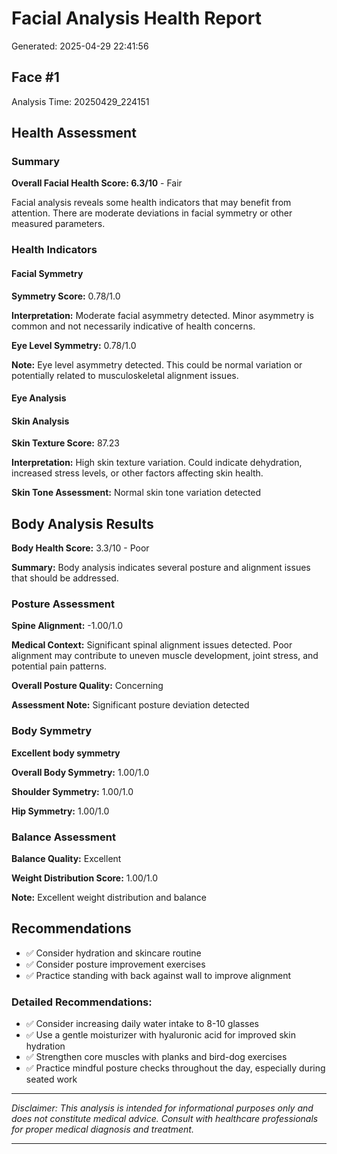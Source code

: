 # Facial Analysis Health Report

Generated: 2025-04-29 22:41:56

## Face #1

Analysis Time: 20250429_224151

## Health Assessment

### Summary

**Overall Facial Health Score: 6.3/10** - Fair

Facial analysis reveals some health indicators that may benefit from attention. There are moderate deviations in facial symmetry or other measured parameters.

### Health Indicators

#### Facial Symmetry

**Symmetry Score:** 0.78/1.0

**Interpretation:** Moderate facial asymmetry detected. Minor asymmetry is common and not necessarily indicative of health concerns.

**Eye Level Symmetry:** 0.78/1.0

**Note:** Eye level asymmetry detected. This could be normal variation or potentially related to musculoskeletal alignment issues.

#### Eye Analysis

#### Skin Analysis

**Skin Texture Score:** 87.23

**Interpretation:** High skin texture variation. Could indicate dehydration, increased stress levels, or other factors affecting skin health.

**Skin Tone Assessment:** Normal skin tone variation detected

## Body Analysis Results

**Body Health Score:** 3.3/10 - Poor

**Summary:** Body analysis indicates several posture and alignment issues that should be addressed.

### Posture Assessment

**Spine Alignment:** -1.00/1.0

**Medical Context:** Significant spinal alignment issues detected. Poor alignment may contribute to uneven muscle development, joint stress, and potential pain patterns.

**Overall Posture Quality:** Concerning

**Assessment Note:** Significant posture deviation detected

### Body Symmetry

**Excellent body symmetry**

**Overall Body Symmetry:** 1.00/1.0

**Shoulder Symmetry:** 1.00/1.0

**Hip Symmetry:** 1.00/1.0

### Balance Assessment

**Balance Quality:** Excellent

**Weight Distribution Score:** 1.00/1.0

**Note:** Excellent weight distribution and balance

## Recommendations

- ✅ Consider hydration and skincare routine
- ✅ Consider posture improvement exercises
- ✅ Practice standing with back against wall to improve alignment

### Detailed Recommendations:

- ✅ Consider increasing daily water intake to 8-10 glasses
- ✅ Use a gentle moisturizer with hyaluronic acid for improved skin hydration
- ✅ Strengthen core muscles with planks and bird-dog exercises
- ✅ Practice mindful posture checks throughout the day, especially during seated work

---

*Disclaimer: This analysis is intended for informational purposes only and does not constitute medical advice. Consult with healthcare professionals for proper medical diagnosis and treatment.*

---
